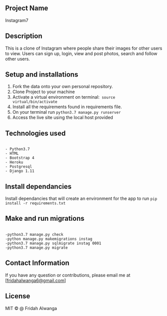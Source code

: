 ## Project Name
Instagram7

## Description
This is a clone of  Instagram where people share their  images  for other users to view. Users can sign up, login, view and post photos, search and follow other users.


## Setup and installations

1. Fork the data onto your own personal repository.
2. Clone Project to your machine
3. Activate a virtual environment on terminal:<code> source virtual/bin/activate</code>
4. Install all the requirements found in requirements file.
5. On your terminal run <code>python3.7 manage.py runserver</code>
6. Access the live site using the local host provided


## Technologies used
<pre><code>
- Python3.7
- HTML
- Bootstrap 4
- Heroku
- Postgresql
- Django 1.11
</code></pre>


## Install dependancies
Install dependancies that will create an environment for the app to run <code>pip install -r requirements.txt</code>


## Make and run migrations
<pre><code>
-python3.7 manage.py check
-python manage.py makemigrations instag
-python3.7 manage.py sqlmigrate instag 0001
-python3.7 manage.py migrate
</code></pre>

## Contact Information
If you have any question or contributions, please email me at [fridahalwanga6@gmail.com]

## License
MIT © @ Fridah Alwanga




